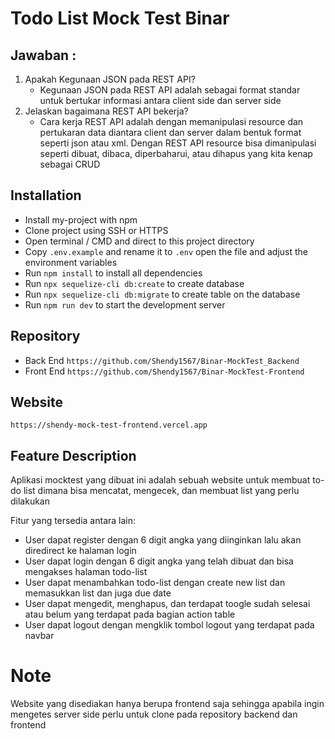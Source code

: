 # Todo List Mock Test Binar

## Jawaban :
1. Apakah Kegunaan JSON pada REST API?
    - Kegunaan JSON pada REST API adalah sebagai format standar untuk bertukar informasi antara client side dan server side
2. Jelaskan bagaimana REST API bekerja?
    - Cara kerja REST API adalah dengan memanipulasi resource dan pertukaran data diantara client dan server dalam bentuk format seperti json atau xml. Dengan REST API resource bisa dimanipulasi seperti dibuat, dibaca, diperbaharui, atau dihapus yang kita kenap sebagai CRUD

## Installation

- Install my-project with npm  
- Clone project using SSH or HTTPS
- Open terminal / CMD and direct to this project directory
- Copy `.env.example` and rename it to `.env` open the file and adjust the environment variables
- Run `npm install` to install all dependencies
- Run `npx sequelize-cli db:create` to create database
- Run `npx sequelize-cli db:migrate` to create table on the database
- Run `npm run dev` to start the development server

## Repository

- Back End `https://github.com/Shendy1567/Binar-MockTest_Backend`
- Front End `https://github.com/Shendy1567/Binar-MockTest-Frontend`

## Website

`https://shendy-mock-test-frontend.vercel.app`

## Feature Description

Aplikasi mocktest yang dibuat ini adalah sebuah website untuk membuat to-do list dimana bisa mencatat, mengecek, dan membuat list yang perlu dilakukan

Fitur yang tersedia antara lain:
- User dapat register dengan 6 digit angka yang diinginkan lalu akan diredirect ke halaman login
- User dapat login dengan 6 digit angka yang telah dibuat dan bisa mengakses halaman todo-list
- User dapat menambahkan todo-list dengan create new list dan memasukkan list dan juga due date
- User dapat mengedit, menghapus, dan terdapat toogle sudah selesai atau belum yang terdapat pada bagian action table
- User dapat logout dengan mengklik tombol logout yang terdapat pada navbar

# Note
Website yang disediakan hanya berupa frontend saja sehingga apabila ingin mengetes server side perlu untuk clone pada repository backend dan frontend
